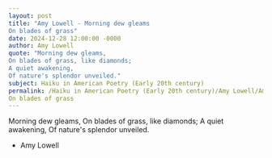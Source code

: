 ```yaml
---
layout: post
title: "Amy Lowell - Morning dew gleams
On blades of grass"
date: 2024-12-28 12:00:00 -0000
author: Amy Lowell
quote: "Morning dew gleams,
On blades of grass, like diamonds;
A quiet awakening,
Of nature's splendor unveiled."
subject: Haiku in American Poetry (Early 20th century)
permalink: /Haiku in American Poetry (Early 20th century)/Amy Lowell/Amy Lowell - Morning dew gleams
On blades of grass
---
```


Morning dew gleams,
On blades of grass, like diamonds;
A quiet awakening,
Of nature's splendor unveiled.

- Amy Lowell
